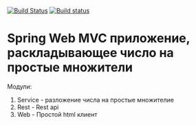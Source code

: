 [![Build Status](https://img.shields.io/travis/vlad-iv/prime/master.svg)](https://travis-ci.org/vlad-iv/prime)
[![Build status](https://img.shields.io/appveyor/ci/vlad-iv/prime/master.svg)](https://ci.appveyor.com/project/vlad-iv/prime/branch/master)
# Spring Web MVC приложение, раскладывающее число на простые множители

Модули:
1. Service - разложение числа на простые множителие
2. Rest - Rest api
3. Web - Простой html клиент 
